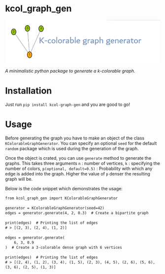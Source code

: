 # kcol_graph_gen

![Cover Logo](https://github.com/imdeep2905/kcol-graph/blob/main/assets/cover.png?raw=true)

_A minimalistic python package to generate a k-colorable graph._

# Installation

Just run `pip install kcol-graph-gen` and you are good to go!

# Usage

Before generating the graph you have to make an object of the class `KColorableGraphGenerator`. You can specify an optional `seed` for the default `random` package which is used during the generation of the graph.

Once the object is crated, you can use `generate` method to generate the graphs. This takes three arguments `n` : number of vertices, `k` : specifying the number of colors, `p(optional, default=0.5)` : Probability with which any edge is added into the graph. Higher the value of `p` denser the resulting graph will be.

Below is the code snippet which demonstrates the usage:

```
from kcol_graph_gen import KColorableGraphGenerator

generator = KColorableGraphGenerator(seed=42)
edges = generator.generate(4, 2, 0.3)  # Create a bipartite graph

print(edges)  # Printing the list of edges
# > [(2, 3), (2, 4), (1, 2)]

edges = generator.generate(
    6, 3, 0.9
)  # Create a 3-colorable dense graph with 6 vertices

print(edges)  # Printing the list of edges
# > [(2, 4), (1, 2), (3, 4), (1, 5), (2, 3), (4, 5), (2, 6), (5, 6), (3, 6), (2, 5), (1, 3)]

```
